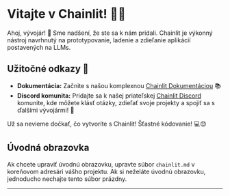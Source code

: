 <!--
CO_OP_TRANSLATOR_METADATA:
{
  "original_hash": "c49526c7abc56b0b5f1e835c1739f18e",
  "translation_date": "2025-09-25T02:45:38+00:00",
  "source_file": "Module08/chainlit.md",
  "language_code": "sk"
}
-->
# Vitajte v Chainlit! 🚀🤖

Ahoj, vývojár! 👋 Sme nadšení, že ste sa k nám pridali. Chainlit je výkonný nástroj navrhnutý na prototypovanie, ladenie a zdieľanie aplikácií postavených na LLMs.

## Užitočné odkazy 🔗

- **Dokumentácia:** Začnite s našou komplexnou [Chainlit Dokumentáciou](https://docs.chainlit.io) 📚
- **Discord komunita:** Pridajte sa k našej priateľskej [Chainlit Discord](https://discord.gg/k73SQ3FyUh) komunite, kde môžete klásť otázky, zdieľať svoje projekty a spojiť sa s ďalšími vývojármi! 💬

Už sa nevieme dočkať, čo vytvoríte s Chainlit! Šťastné kódovanie! 💻😊

## Úvodná obrazovka

Ak chcete upraviť úvodnú obrazovku, upravte súbor `chainlit.md` v koreňovom adresári vášho projektu. Ak si neželáte úvodnú obrazovku, jednoducho nechajte tento súbor prázdny.

---

